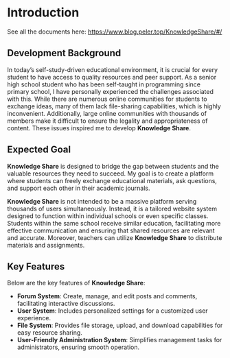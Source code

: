 # Introduction

See all the documents here: https://www.blog.peler.top/KnowledgeShare/#/

## Development Background

In today’s self-study-driven educational environment, it is crucial for every student to have access to quality resources and peer support. As a senior high school student who has been self-taught in programming since primary school, I have personally experienced the challenges associated with this. While there are numerous online communities for students to exchange ideas, many of them lack file-sharing capabilities, which is highly inconvenient. Additionally, large online communities with thousands of members make it difficult to ensure the legality and appropriateness of content. These issues inspired me to develop **Knowledge Share**.

## Expected Goal

**Knowledge Share** is designed to bridge the gap between students and the valuable resources they need to succeed. My goal is to create a platform where students can freely exchange educational materials, ask questions, and support each other in their academic journals.

**Knowledge Share** is not intended to be a massive platform serving thousands of users simultaneously. Instead, it is a tailored website system designed to function within individual schools or even specific classes. Students within the same school receive similar education, facilitating more effective communication and ensuring that shared resources are relevant and accurate. Moreover, teachers can utilize **Knowledge Share** to distribute materials and assignments.

## Key Features

Below are the key features of **Knowledge Share**:

- **Forum System**: Create, manage, and edit posts and comments, facilitating interactive discussions.
- **User System**: Includes personalized settings for a customized user experience.
- **File System**: Provides file storage, upload, and download capabilities for easy resource sharing.
- **User-Friendly Administration System**: Simplifies management tasks for administrators, ensuring smooth operation.